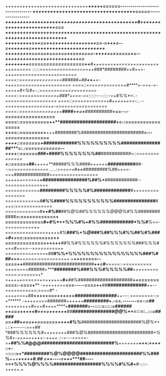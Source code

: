 
+++++++++++++++++++++++++++++*****+++++======--------------------------------
++++++++++++++++++++++++++++++********************+++++=====-----------------
+++++++++++++++++++++++++++++++++++++++++++++***#*++++++++++++++++++++++++===
+++++++++++++++++++++++++++++++++++++++++++++++***+++++++++++++++++++++++++++
+++++++++=++==++=++++++++++++++==-=+++=--=++++*+*++=+++++++++++++++++++++++++
+++++++++==+==+===+==++=++====-+++++=+=====+=--***++++++++++++++++++++++++++=
++++++++===================++********#**++*+=+*+=***++====++=++=++=++++=+====
::::::=================*++#**##*#####**##*#+*+*#++=-+++============+=========
====::===============****######*+#*#****+******+***+=-=++==========+=========
====::=============+**#****+**-==+-=-+*+=+****+#*+*%#+-.:====================
====::=============+#*##*+===-==::::::---:::::-=+**#%%*=:.-==================
+===::============+**#+**+++**++==-:..--==+=+++++======*++-==================
====::===========+*+++***####*****++=+***##########**+==--:-=================
====::==========++**********#*########****###########***+=-:=================
++==::========+**++*+########%#####################*##****=-:-===============
++++::=======+###**#########%%%%%%%%%%################*****=:.:============--
++++::======*###*****+**####%%%%%%%%##******##########****#*=::==============
***+::=====+*##**+++++**#####%%%####*+++=++**##########***##--:==============
.....:=====+*#***++**#########%##**++==-==+*###########***##=================
++++++=====+*****+*################%##%*+***#######*###***##--===============
===========+*******########*#%%%%%#%########**###***##****#*+*+==============
===========+*#*****#%%###***#%%%%%%%%%%%###############***#+*+=:=============
============*#***++#%##****##%@%##%%%%%%@@@%#%%########*####**=:============+
=============#****+*#%****++%%%#%*****+#%%############*%%#**%*==-==========++
===============++*++#%*****###%+*%@###%##*%%%#%%*##%#%###+#*+===:==========++
==============++=++******##%%*#%%%%%%#%%%%%%%###%%%#**+==*#*+===--=========++
==============*+*##*****#%%*%%%%%%%%%%%%%%%%%###%###**+=+**++====:=========++
+****++======--====++****##########################***++=#**=====:-==========
=+**+++===*####*##*+*******########%###%%%#%%%%%##***+++==========:=======+**
=+++++======+=++++++**#+***##%####################***++===========:-====+****
-+++++==+**===-----====++***##*****##############***++--===========:====*#***
-++++===+##**+++++===++++++******###############***+*+-:-:.========-:==******
-++++====***##*#####*++++**++******#########*********+.-==.-------==-:=##****
=++++++++***#*+++*#**+++**+****+*****##**##*****##****#*=--:::::=:::::=######
++===+++++#+*++=++++*++***##********###############***@@%*++=:::=:..:::=#####
==+##*++==++=======+*+++*#%%***#####################**#%@%*+:.::+------:==+##
*###%%%%%%#**++++++++**###%@%########################**+%%#*+-+++++++++:-++++
::-*=---=====-=+*****##%%#@@@##########################**%**+++++++**+++:++++
::+--::::::=+*#########%@%@@@@######################%%###%**+++**+++++*#*.*##
=++----=+++****##----==+%%%%@%%%%#################%%%%#%%#+**#-::::-+*+++=.+*
